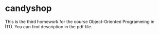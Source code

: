 # candyshop
This is the third homework for the course Object-Oriented Programming in İTÜ. You can find description in the pdf file.
